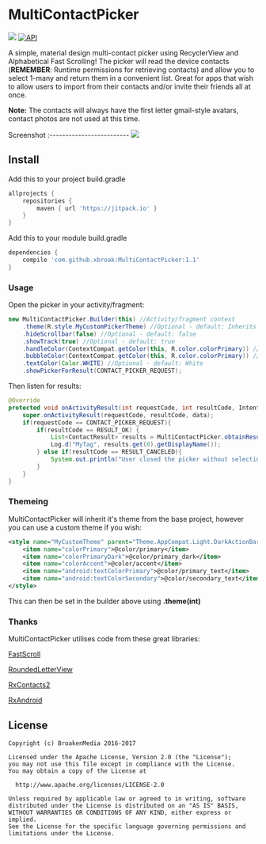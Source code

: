# MultiContactPicker

[![](https://img.shields.io/badge/license-Apache%20License%202.0-blue.svg)](https://www.apache.org/licenses/LICENSE-2.0.html)
<a target="_blank" href="https://developer.android.com/reference/android/os/Build.VERSION_CODES.html#JELLY_BEAN"><img src="https://img.shields.io/badge/API-16%2B-blue.svg?style=flat" alt="API" /></a> 

A simple, material design multi-contact picker using RecyclerView and Alphabetical Fast Scrolling! The picker will read the device contacts (**REMEMBER**: Runtime permissions for retrieving contacts) and allow you to select 1-many and return them in a convenient list. Great for apps that wish to allow users to import from their contacts and/or invite their friends all at once.

**Note:** The contacts will always have the first letter gmail-style avatars, contact photos are not used at this time.


Screenshot
:-------------------------
![](http://i.imgur.com/6duvoHm.png)


## Install

Add this to your project build.gradle
``` gradle
allprojects {
    repositories {
        maven { url 'https://jitpack.io' }
    }
}
```

Add this to your module build.gradle

``` gradle
dependencies {
    compile 'com.github.xbroak:MultiContactPicker:1.1'
}
```
### Usage

Open the picker in your activity/fragment:

```java
new MultiContactPicker.Builder(this) //Activity/fragment context
    .theme(R.style.MyCustomPickerTheme) //Optional - default: Inherits project style
    .hideScrollbar(false) //Optional - default: false
    .showTrack(true) //Optional - default: true
    .handleColor(ContextCompat.getColor(this, R.color.colorPrimary)) //Optional - default: Green
    .bubbleColor(ContextCompat.getColor(this, R.color.colorPrimary)) //Optional - default: Green
    .textColor(Color.WHITE) //Optional - default: White
    .showPickerForResult(CONTACT_PICKER_REQUEST);
```

Then listen for results:

```java
@Override
protected void onActivityResult(int requestCode, int resultCode, Intent data) {
    super.onActivityResult(requestCode, resultCode, data);
    if(requestCode == CONTACT_PICKER_REQUEST){
        if(resultCode == RESULT_OK) {
            List<ContactResult> results = MultiContactPicker.obtainResult(data);
            Log.d("MyTag", results.get(0).getDisplayName());
        } else if(resultCode == RESULT_CANCELED){
            System.out.println("User closed the picker without selecting items.");
        }
    }
}
```

### Themeing
MultiContactPicker will inherit it's theme from the base project, however you can use a custom theme if you wish:

```xml
<style name="MyCustomTheme" parent="Theme.AppCompat.Light.DarkActionBar">
    <item name="colorPrimary">@color/primary</item>
    <item name="colorPrimaryDark">@color/primary_dark</item>
    <item name="colorAccent">@color/accent</item>
    <item name="android:textColorPrimary">@color/primary_text</item>
    <item name="android:textColorSecondary">@color/secondary_text</item>
</style>
```

This can then be set in the builder above using **.theme(int)**

### Thanks
MultiContactPicker utilises code from these great libraries:

[FastScroll](https://github.com/L4Digital/FastScroll)

[RoundedLetterView](https://github.com/pavlospt/RoundedLetterView)

[RxContacts2](https://github.com/mirrajabi/rx-contacts2)

[RxAndroid](https://github.com/ReactiveX/RxAndroid)


## License

```
Copyright (c) BroakenMedia 2016-2017

Licensed under the Apache License, Version 2.0 (the "License");
you may not use this file except in compliance with the License.
You may obtain a copy of the License at

  http://www.apache.org/licenses/LICENSE-2.0

Unless required by applicable law or agreed to in writing, software
distributed under the License is distributed on an "AS IS" BASIS,
WITHOUT WARRANTIES OR CONDITIONS OF ANY KIND, either express or implied.
See the License for the specific language governing permissions and
limitations under the License.
```
